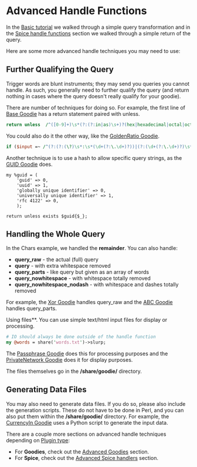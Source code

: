 # Advanced Handle Functions

In the [Basic tutorial](general.md#basic-tutorial) we walked through a simple query transformation and in the [Spice handle functions](spice.md#spice-handle-functions) section we walked through a simple return of the query.

Here are some more advanced handle techniques you may need to use:

## Further Qualifying the Query

Trigger words are blunt instruments; they may send you queries you cannot handle. As such, you generally need to further qualify the query (and return nothing in cases where the query doesn't really qualify for your goodie).

There are number of techniques for doing so. For example, the first line of [Base Goodie](https://github.com/duckduckgo/zeroclickinfo-goodies/blob/master/lib/DDG/Goodie/Base.pm) has a return statement paired with unless.

```perl
return unless  /^([0-9]+)\s*(?:(?:in|as)\s+)?(hex|hexadecimal|octal|oct|binary|base\s*([0-9]+))$/;
```

You could also do it the other way, like the [GoldenRatio Goodie](https://github.com/duckduckgo/zeroclickinfo-goodies/blob/master/lib/DDG/Goodie/GoldenRatio.pm).

```perl
if ($input =~ /^(?:(?:(\?)\s*:\s*(\d+(?:\.\d+)?))|(?:(\d+(?:\.\d+)?)\s*:\s*(\?)))$/) {
```

Another technique is to use a hash to allow specific query strings, as the [GUID Goodie](https://github.com/duckduckgo/zeroclickinfo-goodies/blob/master/lib/DDG/Goodie/GUID.pm) does.

```
my %guid = (
    'guid' => 0,
    'uuid' => 1,
    'globally unique identifier' => 0,
    'universally unique identifier' => 1,
    'rfc 4122' => 0,
    );

return unless exists $guid{$_};
```

## Handling the Whole Query

In the Chars example, we handled the **remainder**. You can also handle:

* **query_raw** - the actual (full) query
* **query** - with extra whitespace removed
* **query_parts** - like query but given as an array of words
* **query_nowhitespace** - with whitespace totally removed
* **query_nowhitespace_nodash** - with whitespace and dashes totally removed

For example, the [Xor Goodie](https://github.com/duckduckgo/zeroclickinfo-goodies/blob/master/lib/DDG/Goodie/Xor.pm) handles query_raw and the [ABC Goodie](https://github.com/duckduckgo/zeroclickinfo-goodies/blob/master/lib/DDG/Goodie/ABC.pm) handles query_parts.

Using files**. You can use simple text/html input files for display or processing.

```perl
# IO should always be done outside of the handle function
my @words = share('words.txt')->slurp;
```

The [Passphrase Goodie](https://github.com/duckduckgo/zeroclickinfo-goodies/blob/master/lib/DDG/Goodie/Passphrase.pm) does this for processing purposes and the [PrivateNetwork Goodie](https://github.com/duckduckgo/zeroclickinfo-goodies/blob/master/lib/DDG/Goodie/PrivateNetwork.pm) does it for display purposes.

The files themselves go in the **/share/goodie/** directory.

## Generating Data Files

You may also need to generate data files. If you do so, please also include the generation scripts. These do not have to be done in Perl, and you can also put them within the **/share/goodie/** directory. For example, the [CurrencyIn Goodie](https://github.com/duckduckgo/zeroclickinfo-goodies/tree/master/share/goodie/currency_in) uses a Python script to generate the input data.


There are a couple more sections on advanced handle techniques depending on [Plugin type](#overview):

* For **Goodies**, check out the [Advanced Goodies](https://github.com/duckduckgo/zeroclickinfo-goodies#advanced-goodies) section.
* For **Spice**, check out the [Advanced Spice handlers](https://github.com/duckduckgo/zeroclickinfo-spice#advanced-spice-handlers) section.